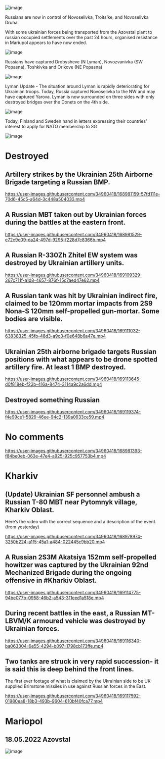 ![image](https://user-images.githubusercontent.com/34960418/168979370-c19f4b9a-9a20-4aec-a998-04e657418fd5.png)

Russians are now in control of Novoselivka, Troits’ke, and Novoselivka Druha.

With some ukrainian forces being transported from the Azovstal plant to russian occupied settlements over the past 24 hours, organised resistance in Mariupol appears to have now ended.

![image](https://user-images.githubusercontent.com/34960418/168979579-05d75909-4b16-456f-a659-f6a273241e9e.png)


Russians have captured Drobysheve (N Lyman), Novozvanivka (SW Popasna), Toshkivka and Orikove (NE Popasna)

![image](https://user-images.githubusercontent.com/34960418/168979891-9d6d52f3-a266-4051-bfee-51f1a9ed7c54.png)


Lyman Update - The situation around Lyman is rapidly deteriorating for Ukrainian troops. Today, Russia captured Novoselivka to the NW and may have captured Yarova. Lyman is now surrounded on three sides with only destroyed bridges over the Donets on the 4th side.

![image](https://user-images.githubusercontent.com/34960418/168980075-fe55fefb-9d2a-46cc-a6a9-3b3e9bacccb1.png)


Today, Finland and Sweden hand in letters expressing their countries’ interest to apply for NATO membership to SG 

![image](https://user-images.githubusercontent.com/34960418/168980478-099c0abe-bb79-4169-a4f7-709bf450b47c.png)


# Destroyed

## Artillery strikes by the Ukrainian 25th Airborne Brigade targeting a Russian BMP.

https://user-images.githubusercontent.com/34960418/168981159-57fd111e-70d6-45c5-a64d-3c448a504033.mp4


## A Russian MBT taken out by Ukrainian forces during the battles at the eastern front.

https://user-images.githubusercontent.com/34960418/168981529-e72c9c09-da24-497d-9295-f228d7c8366b.mp4


## A Russian R-330Zh Zhitel EW system was destroyed by Ukrainian artillery units.

https://user-images.githubusercontent.com/34960418/169109329-267c711f-a1d8-4657-876f-15c7aed47e62.mp4


## A Russian tank was hit by Ukrainian indirect fire, claimed to be 120mm mortar impacts from 2S9 Nona-S 120mm self-propelled gun-mortar. Some bodies are visible.

https://user-images.githubusercontent.com/34960418/169111032-63838325-45fb-48d3-a9c3-f0e648b6a47e.mp4


## Ukrainian 25th airborne brigade targets Russian positions with what appears to be drone spotted artillery fire. At least 1 BMP destroyed.

https://user-images.githubusercontent.com/34960418/169113645-d0f818eb-f23b-416a-8474-3114a9c2a6dd.mp4


## Destroyed something Russian

https://user-images.githubusercontent.com/34960418/169119374-f4e99ce1-5829-46ee-94c2-139a0933ce59.mp4


# No comments

https://user-images.githubusercontent.com/34960418/168981393-f84be0eb-063e-47e4-a925-925c957753b4.mp4


# Kharkiv

## (Update) Ukrainian SF personnel ambush a Russian T-80 MBT near Pytomnyk village, Kharkiv Oblast.

Here’s the video with the correct sequence and a description of the event. (from yesterday) 

https://user-images.githubusercontent.com/34960418/168978974-3250b224-a1f5-45a1-a484-022445c9bb20.mp4


## A Russian 2S3M Akatsiya 152mm self-propelled howitzer was captured by the Ukrainian 92nd Mechanized Brigade during the ongoing offensive in #Kharkiv Oblast.

https://user-images.githubusercontent.com/34960418/169114775-94be077b-0958-46b2-a543-311eed1a518e.mp4


## During recent battles in the east, a Russian MT-LBVM/K armoured vehicle was destroyed by Ukrainian forces.

https://user-images.githubusercontent.com/34960418/169116340-ba063304-6e55-4294-b097-1798cb173ffe.mp4


## Two tanks are struck in very rapid succession- it is said this is deep behind the front lines.

The first ever footage of what is claimed by the Ukrainian side to be UK-supplied Brimstone missiles in use against Russian forces in the East.

https://user-images.githubusercontent.com/34960418/169117592-01980ea8-18b3-493b-9604-610bf40fca77.mp4


# Mariopol

## 18.05.2022 Azovstal

![image](https://user-images.githubusercontent.com/34960418/169109868-fd99b118-db41-4f63-96a5-bbf0fb899409.png)
